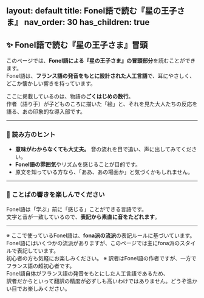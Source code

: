 layout: default
title: Fonel語で読む『星の王子さま』
nav_order: 30
has_children: true
---

## ✨ Fonel語で読む『星の王子さま』冒頭

このページでは、**Fonel語による『星の王子さま』の冒頭部分**を読むことができます。  
Fonel語は、**フランス語の発音をもとに設計された人工言語**で、耳にやさしく、どこか懐かしい響きを持っています。

ここに掲載しているのは、物語の**ごくはじめの数行**。  
作者（語り手）が子どものころに描いた「絵」と、それを見た大人たちの反応を語る、あの印象的な導入部です。

---

### 📖 読み方のヒント

- **意味がわからなくても大丈夫。** 音の流れを目で追い、声に出してみてください。  
- **Fonel語の雰囲気**やリズムを感じることが目的です。  
- 原文を知っている方なら、「ああ、あの場面か」と気づくかもしれません。

---

### 🧡 ことばの響きを楽しんでください

Fonel語は「学ぶ」前に「感じる」ことができる言語です。  
文字と音が一致しているので、**表記から素直に音をたどれます**。

---

※ ここで使っているFonel語は、**fona派の流派**の表記ルールに基づいています。Fonel語にはいくつかの流派がありますが、このページでは主にfona派のスタイルで表記しています。  
初心者の方も気軽にお楽しみください。
※ 訳者はFonel語の作者ですが、一方でフランス語の超初心者です。  
Fonel語自体がフランス語の発音をもとにした人工言語であるため、  
訳者だからといって翻訳の精度が必ずしも高いわけではありません。どうぞ温かい目でお楽しみください。
